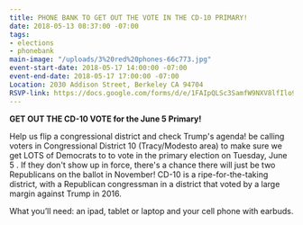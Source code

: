 ```yaml
---
title: PHONE BANK TO GET OUT THE VOTE IN THE CD-10 PRIMARY!
date: 2018-05-13 08:37:00 -07:00
tags:
- elections
- phonebank
main-image: "/uploads/3%20red%20phones-66c773.jpg"
event-start-date: 2018-05-17 14:00:00 -07:00
event-end-date: 2018-05-17 17:00:00 -07:00
Location: 2030 Addison Street, Berkeley CA 94704
RSVP-link: https://docs.google.com/forms/d/e/1FAIpQLSc3SamfW9NXV8lfIlo9JKAIpRaasqX-9bPUExm9Al-XzwZ96g/viewform
---
```


**GET OUT THE CD-10 VOTE for the June 5 Primary!**

Help us flip a congressional district and check Trump's agenda! be calling voters in Congressional District 10 (Tracy/Modesto area) to make sure we get LOTS of Democrats to to vote in the primary election on Tuesday, June 5 .  If they don't show up in force,  there's a chance there will just be two Republicans on the ballot in November!  CD-10 is a ripe-for-the-taking district, with a Republican congressman in a district that voted by a large margin against Trump in 2016.

What you’ll need: an ipad, tablet or laptop and your cell phone with earbuds.  